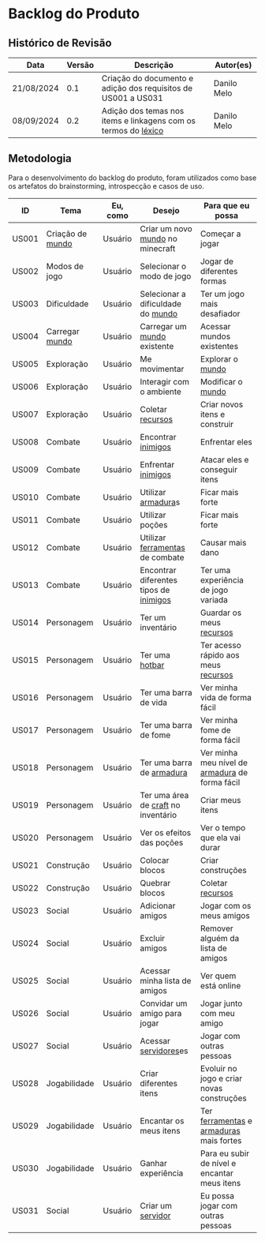 # Backlog do Produto

## Histórico de Revisão

| Data       | Versão | Descrição            | Autor(es)                                    |
| ---------- | ------ | -------------------- | -------------------------------------------- |
| 21/08/2024 | 0.1    | Criação do documento e adição dos requisitos de US001 a US031 | Danilo Melo|
| 08/09/2024 | 0.2    | Adição dos temas nos items e linkagens com os termos do [léxico](lexico.md)| Danilo Melo |

## Metodologia
Para o desenvolvimento do backlog do produto, foram utilizados como base os artefatos do brainstorming, introspecção e casos de uso.


| ID    | Tema              | Eu, como   | Desejo                                | Para que eu possa          |
|-------|-------------------|------------|---------------------------------------|----------------------------|
| US001 | Criação de [mundo](lexico.md/#l05-overworld)  | Usuário    | Criar um novo [mundo](lexico.md/#l05-overworld) no minecraft      | Começar a jogar            |
| US002 | Modos de jogo     | Usuário    | Selecionar o modo de jogo             | Jogar de diferentes formas |
| US003 | Dificuldade       | Usuário    | Selecionar a dificuldade do [mundo](lexico.md/#l05-overworld)     | Ter um jogo mais desafiador|
| US004 | Carregar [mundo](lexico.md/#l05-overworld)    | Usuário    | Carregar um [mundo](lexico.md/#l05-overworld) existente           | Acessar mundos existentes  |
| US005 | Exploração        | Usuário    | Me movimentar                         | Explorar o [mundo](lexico.md/#l05-overworld)           |
| US006 | Exploração        | Usuário    | Interagir com o ambiente              | Modificar o [mundo](lexico.md/#l05-overworld)          |
| US007 | Exploração        | Usuário    | Coletar [recursos](lexico.md/#l31-recursos)                      | Criar novos itens e construir|
| US008 | Combate           | Usuário    | Encontrar [inimigos](lexico.md/#l19-criaturas)                    | Enfrentar eles             |
| US009 | Combate           | Usuário    | Enfrentar [inimigos](lexico.md/#l19-criaturas)                    | Atacar eles e conseguir itens|
| US010 | Combate           | Usuário    | Utilizar [armadura](lexico.md/#l18-ferramentas)s                    | Ficar mais forte           |
| US011 | Combate           | Usuário    | Utilizar poções                       | Ficar mais forte           |
| US012 | Combate           | Usuário    | Utilizar [ferramentas](lexico.md/#l18-ferramentas) de combate       | Causar mais dano           |
| US013 | Combate           | Usuário    | Encontrar diferentes tipos de [inimigos](lexico.md/#l19-criaturas)| Ter uma experiência de jogo variada|
| US014 | Personagem        | Usuário    | Ter um inventário                     | Guardar os meus [recursos](lexico.md/#l31-recursos)|
| US015 | Personagem        | Usuário    | Ter uma [hotbar](lexico.md/#l39-hotbar)                        | Ter acesso rápido aos meus [recursos](lexico.md/#l31-recursos) |
| US016 | Personagem        | Usuário    | Ter uma barra de vida                 | Ver minha vida de forma fácil       |
| US017 | Personagem        | Usuário    | Ter uma barra de fome                 | Ver minha fome de forma fácil       |
| US018 | Personagem        | Usuário    | Ter uma barra de [armadura](lexico.md/#l18-ferramentas)             | Ver minha meu nível de [armadura](lexico.md/#l18-ferramentas) de forma fácil|
| US019 | Personagem        | Usuário    | Ter uma área de [craft](lexico.md/#l11-craft) no inventário   | Criar meus itens                    |
| US020 | Personagem        | Usuário    | Ver os efeitos das poções             | Ver o tempo que ela vai durar       |
| US021 | Construção        | Usuário    | Colocar blocos                        | Criar construções |
| US022 | Construção        | Usuário    | Quebrar blocos                        | Coletar [recursos](lexico.md/#l31-recursos)  |
| US023 | Social            | Usuário    | Adicionar amigos                      | Jogar com os meus amigos  |
| US024 | Social            | Usuário    | Excluir amigos                        | Remover alguém da lista de amigos  |
| US025 | Social            | Usuário    | Acessar minha lista de amigos         | Ver quem está online  |
| US026 | Social            | Usuário    | Convidar um amigo para jogar          | Jogar junto com meu amigo |
| US027 | Social            | Usuário    | Acessar [servidores](lexico.md/#l14-servidores)es                    | Jogar com outras pessoas | 
| US028 | Jogabilidade      | Usuário    | Criar diferentes itens                | Evoluir no jogo e criar novas construções |
| US029 | Jogabilidade      | Usuário    | Encantar os meus itens                | Ter [ferramentas](lexico.md/#l18-ferramentas) e [armaduras](lexico.md/#l18-ferramentas) mais fortes |
| US030 | Jogabilidade      | Usuário    | Ganhar experiência                    | Para eu subir de nível e encantar meus itens |
| US031 | Social            | Usuário    | Criar um [servidor](lexico.md/#l14-servidores)                     | Eu possa jogar com outras pessoas |